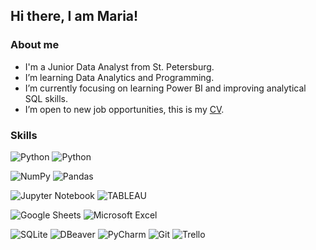 ## Hi there, I am Maria!

### About me

- I'm a Junior Data Analyst from St. Petersburg.
- I’m learning Data Analytics and Programming.
- I’m currently focusing on learning Power BI and improving analytical SQL
  skills.
- I’m open to new job opportunities, this is my [CV](https://drive.google.com/file/d/1cNxzTxd7FnuP67GBw6SWjEjsDXk6hQ7v/view?usp=share_link).
 
### Skills

![Python](https://img.shields.io/badge/Python-3776AB?style=for-the-badge&logo=python&logoColor=white)
![Python](https://img.shields.io/badge/sql-43B02A?style=for-the-badge&logo=sql&logoColor=white)

![NumPy](https://img.shields.io/badge/numpy-777BB4.svg?style=for-the-badge&logo=numpy&logoColor=white)
![Pandas](https://img.shields.io/badge/pandas-2C2D72.svg?style=for-the-badge&logo=pandas&logoColor=white)

![Jupyter Notebook](https://img.shields.io/badge/jupyter-F37626.svg?style=for-the-badge&logo=jupyter&logoColor=white)
![TABLEAU](https://img.shields.io/badge/tableau-D00000.svg?style=for-the-badge&logo=tableau&logoColor=white)

![Google Sheets](https://img.shields.io/badge/google_sheets-430098?style=for-the-badge&logo=google-sheets&logoColor=white)
![Microsoft Excel](https://img.shields.io/badge/Microsoft_Excel-217346?style=for-the-badge&logo=microsoft-excel&logoColor=white)

![SQLite](https://img.shields.io/badge/SQLite-07405E?style=for-the-badge&logo=sqlite&logoColor=white")
![DBeaver](https://img.shields.io/badge/dbeaver-239120?style=for-the-badge&logo=dbeaver&logoColor=white%22)
![PyCharm](https://img.shields.io/badge/pycharm-143?style=for-the-badge&logo=pycharm&logoColor=white)
![Git](https://img.shields.io/badge/GIT-E44C30?style=for-the-badge&logo=git&logoColor=white)
![Trello](https://img.shields.io/badge/Trello-F7931E?style=for-the-badge&logo=Trello&logoColor=white)

